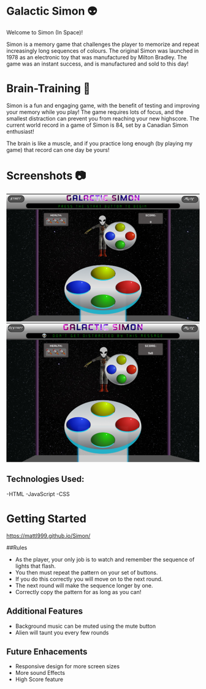 
# Galactic Simon :alien:

Welcome to Simon (In Space)!

Simon is a memory game that challenges the player to memorize and repeat increasingly long sequences of colours. The original Simon was launched in 1978 as an electronic toy that was manufactured by Milton Bradley. The game was an instant success, and is manufactured and sold to this day!

# Brain-Training :muscle:
Simon is a fun and engaging game, with the benefit of testing and improving your memory while you play! The game requires lots of focus, and the smallest distraction can prevent you from reaching your new highscore. The current world record in a game of Simon is 84, set by a Canadian Simon enthusiast! 

The brain is like a muscle, and if you practice long enough (by playing my game) that record can one day be yours!

# Screenshots :camera:
![Alt text](https://github.com/mattl999/Simon/blob/gh-pages/assets/Photos/Simon1.png?raw=true)
![Alt text](https://github.com/mattl999/Simon/blob/gh-pages/assets/Photos/Simon2.png?raw=true)

## Technologies Used:
-HTML
-JavaScript
-CSS

# Getting Started

https://mattl999.github.io/Simon/

##Rules
- As the player, your only job is to watch and remember the sequence of lights that flash.
- You then must repeat the pattern on your set of buttons.
- If you do this correctly you will move on to the next round.
- The next round will make the sequence longer by one.
- Correctly copy the pattern for as long as you can!

## Additional Features
- Background music can be muted using the mute button
- Alien will taunt you every few rounds

## Future Enhacements

- Responsive design for more screen sizes
- More sound Effects
- High Score feature



